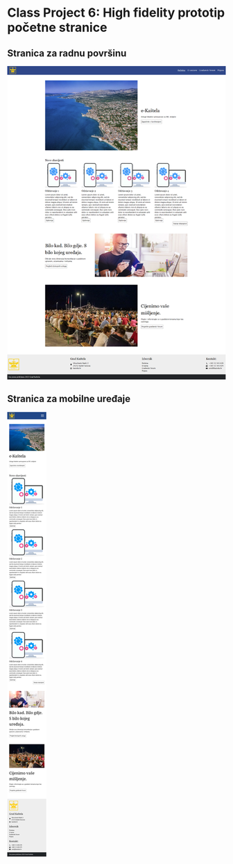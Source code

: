 # Class Project 6: High fidelity prototip početne stranice

## Stranica za radnu površinu

![HomePageHighFidelityDesktop.png](/class-projects/class-project-6/Slike/HomePageHighFidelityDesktop.png)

## Stranica za mobilne uređaje

![HomePageHighFidelityMobile.png](/class-projects/class-project-6/Slike/HomePageHighFidelityMobile.png)